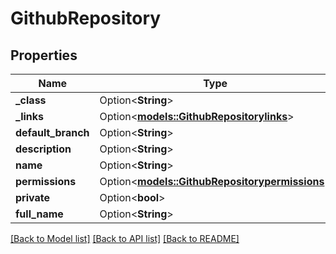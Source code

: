 # GithubRepository

## Properties

Name | Type | Description | Notes
------------ | ------------- | ------------- | -------------
**_class** | Option<**String**> |  | [optional]
**_links** | Option<[**models::GithubRepositorylinks**](GithubRepositorylinks.md)> |  | [optional]
**default_branch** | Option<**String**> |  | [optional]
**description** | Option<**String**> |  | [optional]
**name** | Option<**String**> |  | [optional]
**permissions** | Option<[**models::GithubRepositorypermissions**](GithubRepositorypermissions.md)> |  | [optional]
**private** | Option<**bool**> |  | [optional]
**full_name** | Option<**String**> |  | [optional]

[[Back to Model list]](../README.md#documentation-for-models) [[Back to API list]](../README.md#documentation-for-api-endpoints) [[Back to README]](../README.md)



